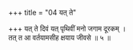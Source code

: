+++
title = "04 यत् ते"

+++
यत् ते दिवं यत् पृथिवीं मनो जगाम दूरकम् ।  
तत् त आ वर्तयामसीह क्षयाय जीवसे ॥ ५ ॥